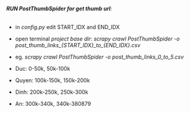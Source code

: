 ###### **RUN PostThumbSpider for get thumb url**:
- in _config.py_ edit START_IDX and END_IDX
- open terminal _project base dir_: _scrapy crawl PostThumbSpider -o post_thumb_links\_{START_IDX}\_to\_{END_IDX}.csv_
- eg. _scrapy crawl PostThumbSpider -o post_thumb_links\_0\_to\_5.csv_


- Duc: 0-50k, 50k-100k
- Quyen: 100k-150k, 150k-200k
- Dinh: 200k-250k, 250k-300k
- An: 300k-340k, 340k-380879